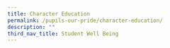 ```yaml
---
title: Character Education
permalink: /pupils-our-pride/character-education/
description: ""
third_nav_title: Student Well Being
---
```

